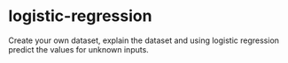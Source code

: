 # logistic-regression
Create your own dataset, explain the dataset and using logistic regression predict the values for unknown inputs.
